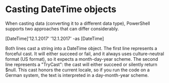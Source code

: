 ﻿# Casting DateTime objects
When casting data (converting it to a different data type), PowerShell supports two approaches that can differ considerably.

[DateTime]'12.1.2017'
'12.1.2017' -as [DateTime]

Both lines cast a string into a DateTime object. The first line represents a forceful cast. It will either succeed or fail, and it always uses culture-neutral format (US format), so it expects a month-day-year scheme.
The second line represents a "TryCast": the cast will either succeed or silently return $null. This cast honors the current locale, so if you run the code on a German system, the text is interpreted in a day-month-year scheme.